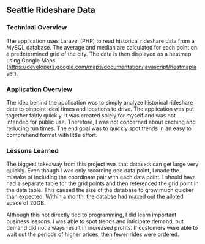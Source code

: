 ## Seattle Rideshare Data
### Technical Overview
The application uses Laravel (PHP) to read historical rideshare data from a MySQL database. The average and median are calculated for each point on a predetermined grid of the city. The data is then displayed as a heatmap using Google Maps (https://developers.google.com/maps/documentation/javascript/heatmaplayer).

### Application Overview
The idea behind the application was to simply analyze historical rideshare data to pinpoint ideal times and locations to drive. The application was put together fairly quickly. It was created solely for myself and was not intended for public use. Therefore, I was not concerned about caching and reducing run times. The end goal was to quickly spot trends in an easy to comprehend format with little effort.

### Lessons Learned
The biggest takeaway from this project was that datasets can get large very quickly. Even though I was only recording one data point, I made the mistake of including the coordinate pair with each data point. I should have had a separate table for the grid points and then referenced the grid point in the data table. This caused the size of the database to grow much quicker than expected. Within a month, the databse had maxed out the alloted space of 20GB.

Although this not directly tied to programming, I did learn important business lessons. I was able to spot trends and inticipate demand, but demand did not always result in increased profits. If customers were able to wait out the periods of higher prices, then fewer rides were ordered. 
